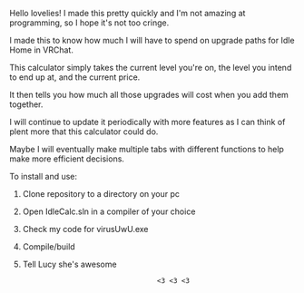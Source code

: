 Hello lovelies! I made this pretty quickly and I'm not amazing at programming, so I hope it's not too cringe.

I made this to know how much I will have to spend on upgrade paths for Idle Home in VRChat.

This calculator simply takes the current level you're on, the level you intend to end up at, and the current price.

It then tells you how much all those upgrades will cost when you add them together.

I will continue to update it periodically with more features as I can think of plent more that this calculator could do.

Maybe I will eventually make multiple tabs with different functions to help make more efficient decisions.

To install and use: 
1) Clone repository to a directory on your pc 
2) Open IdleCalc.sln in a compiler of your choice
3) Check my code for virusUwU.exe
4) Compile/build
5) Tell Lucy she's awesome

                                        <3 <3 <3
